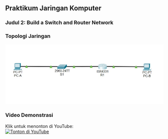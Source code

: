 ##  Praktikum Jaringan Komputer  
### Judul 2: Build a Switch and Router Network

### Topologi Jaringan
![Topologi Jaringan](https://github.com/dhinivadilaa/Praktikum-Jaringan-Komputer-/blob/main/Judul%202%20Lab%20-%20Build%20a%20Switch%20and%20Router%20Network/Topologi%20Lab%20-%20Build%20a%20Switch%20and%20Router%20Network.jpg?raw=true)

### Video Demonstrasi
Klik untuk menonton di YouTube:  
[![Tonton di YouTube](https://img.youtube.com/vi/c37xumHivJg/0.jpg)](https://youtu.be/c37xumHivJg?si=7PJSp33T3F_Dg6qZ)
